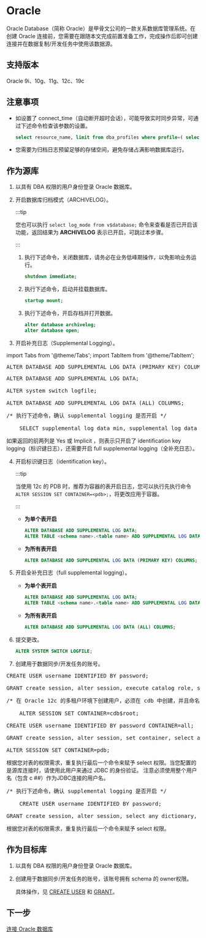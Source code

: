 # Oracle

Oracle Database（简称 Oracle）是甲骨文公司的一款关系数据库管理系统。在创建 Oracle 连接前，您需要在跟随本文完成前置准备工作，完成操作后即可创建连接并在数据复制/开发任务中使用该数据源。

## 支持版本 

Oracle 9i、10g、11g、12c、19c

## 注意事项
* 如设置了 connect_time（自动断开超时会话），可能导致实时同步异常，可通过下述命令检查该参数的设置。

  ```sql
  select resource_name, limit from dba_profiles where profile=( select profile from dba_users where username = '<username>');
  ```

* 您需要为归档日志预留足够的存储空间，避免存储占满影响数据库运行。
## 作为源库

1. 以具有 DBA 权限的用户身份登录 Oracle 数据库。

2. 开启数据库归档模式（ARCHIVELOG）。

   :::tip

   您也可以执行 `select log_mode from v$database;` 命令来查看是否已开启该功能，返回结果为 **ARCHIVELOG** 表示已开启，可跳过本步骤。

   :::

   1. 执行下述命令，关闭数据库，请务必在业务低峰期操作，以免影响业务运行。

      ```sql
      shutdown immediate;
      ```

   2. 执行下述命令，启动并挂载数据库。

      ```sql
      startup mount;
      ```

   3. 执行下述命令，开启存档并打开数据。

      ```sql
      alter database archivelog;
      alter database open;

3. 开启补充日志（Supplemental Logging）。

import Tabs from '@theme/Tabs';
import TabItem from '@theme/TabItem';

<Tabs className="unique-tabs">
    <TabItem value="9i" label="Oracle 9i" default>
    <pre>ALTER DATABASE ADD SUPPLEMENTAL LOG DATA (PRIMARY KEY) COLUMNS;</pre>
   </TabItem>
   <TabItem value="10g11g" label="Oracle 10g、11g">
    <pre>ALTER DATABASE ADD SUPPLEMENTAL LOG DATA;<br />
ALTER system switch logfile;<br />
ALTER DATABASE ADD SUPPLEMENTAL LOG DATA (ALL) COLUMNS;</pre>
   </TabItem>
   <TabItem value="12c" label="Oracle 12c">
    <pre>/* 执行下述命令，确认 supplemental logging 是否开启 */<br />
    SELECT supplemental_log_data_min, supplemental_log_data_pk, supplemental_log_data_all FROM v$database;
</pre>
<p>如果返回的前两列是 Yes 或 Implicit ，则表示只开启了 identification key logging（标识键日志），还需要开启 full supplemental logging（全补充日志）。 </p>
   </TabItem>
  </Tabs>

4. 开启标识键日志（identification key）。

   :::tip

   当使用 12c 的 PDB 时，推荐为容器的表开启日志，您可以执行先执行命令 `ALTER SESSION SET CONTAINER=<pdb>;`，将更改应用于容器。

   :::

   * **为单个表开启**

     ```sql
     ALTER DATABASE ADD SUPPLEMENTAL LOG DATA;
     ALTER TABLE <schema name>.<table name> ADD SUPPLEMENTAL LOG DATA (PRIMARY KEY) COLUMNS;
     ```

   * **为所有表开启**

     ```sql
     ALTER DATABASE ADD SUPPLEMENTAL LOG DATA (PRIMARY KEY) COLUMNS;
     ```

5. 开启全补充日志（full supplemental logging）。

   * **为单个表开启**

     ```sql
     ALTER DATABASE ADD SUPPLEMENTAL LOG DATA;
     ALTER TABLE <schema name>.<table name> ADD SUPPLEMENTAL LOG DATA (ALL) COLUMNS;
     ```

   * **为所有表开启**

     ```sql
     ALTER DATABASE ADD SUPPLEMENTAL LOG DATA (ALL) COLUMNS;
     ```

6. 提交更改。

   ```sql
   ALTER SYSTEM SWITCH LOGFILE;
   ```

7. 创建用于数据同步/开发任务的账号。

<Tabs className="unique-tabs">
    <TabItem value="account10g11g" label="Oracle 10g、11g" default>
    <pre>CREATE USER username IDENTIFIED BY password;<br />
GRANT create session, alter session, execute_catalog_role, select any dictionary, select any transaction, select any table, create any table, create any index, unlimited tablespace to user name;</pre>
   </TabItem>
   <TabItem value="account12c-m" label="Oracle 12c（多租户模式）">
    <pre>/* 在 Oracle 12c 的多租户环境下创建用户，必须在 cdb 中创建，并且命名格式约定为 c##name */<br />
    ALTER SESSION SET CONTAINER=cdb$root;<br />
CREATE USER username IDENTIFIED BY password CONTAINER=all;<br />
GRANT create session, alter session, set container, select any dictionary, select any transaction, logmining, execute_catalog_role, create any table, create any index, unlimited tablespace TO username CONTAINER=all;<br />
ALTER SESSION SET CONTAINER=pdb;</pre>
    <p>根据您对表的权限需求，重复执行最后一个命令来赋予 select 权限。当您配置的是源库连接时，请使用此用户来通过 JDBC 的身份验证。 注意必须使用整个用户名（包含 c ##）作为JDBC连接的用户名。</p>
   </TabItem>
   <TabItem value="account12c-s" label="Oracle 12c（标准模式）">
    <pre>/* 执行下述命令，确认 supplemental logging 是否开启 */<br />
    CREATE USER username IDENTIFIED BY password;<br />
GRANT create session, alter session, select any dictionary, select any transaction, logmining, execute_catalog_role, create any table, create any index, unlimited tablespace TO username;
</pre>
<p>根据您对表的权限需求，重复执行最后一个命令来赋予 select 权限。 </p>
   </TabItem>
  </Tabs>



## 作为目标库
1. 以具有 DBA 权限的用户身份登录 Oracle 数据库。

2. 创建用于数据同步/开发任务的账号，该账号拥有 schema 的 owner权限。

   具体操作，见 [CREATE USER](https://docs.oracle.com/cd/B19306_01/server.102/b14200/statements_8003.htm) 和 [GRANT](https://docs.oracle.com/cd/B19306_01/server.102/b14200/statements_9013.htm)。



## 下一步

[连接 Oracle 数据库](../../user-guide/connect-database/certified/connect-oracle)



